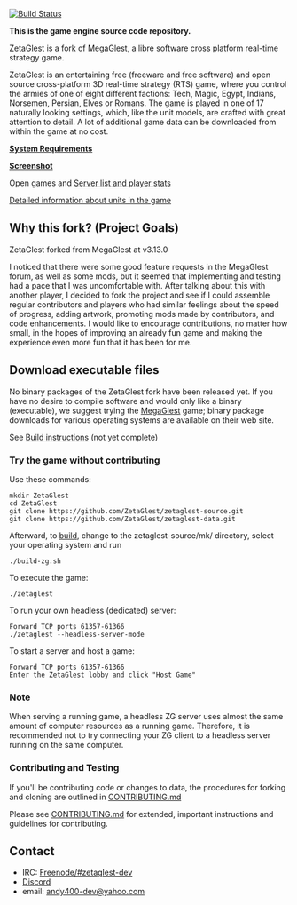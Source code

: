 [![Build Status](https://travis-ci.org/ZetaGlest/zetaglest-source.svg?branch=develop)](https://travis-ci.org/ZetaGlest/zetaglest-source)

**This is the game engine source code repository.**

[ZetaGlest](https://github.com/ZetaGlest) is a fork of [MegaGlest](http://megaglest.org/),
a libre software cross platform real-time strategy game.

ZetaGlest is an entertaining free (freeware and free software) and open
source cross-platform 3D real-time strategy (RTS) game, where you
control the armies of one of eight different factions: Tech, Magic,
Egypt, Indians, Norsemen, Persian, Elves or Romans. The game is played
in one of 17 naturally looking settings, which, like the unit models,
are crafted with great attention to detail. A lot of additional game
data can be downloaded from within the game at no cost.

**[System Requirements](https://github.com/ZetaGlest/zetaglest-source/blob/develop/system_requirements.txt)**

**[Screenshot](https://github.com/ZetaGlest/screenshots)**

Open games and [Server list and player stats](https://zetaglest.dreamhosters.com/)

[Detailed information about units in the game](https://zetaglest.github.io/)

## Why this fork? (Project Goals)

ZetaGlest forked from MegaGlest at v3.13.0

I noticed that there were some good feature requests in the MegaGlest
forum, as well as some mods, but it seemed that implementing and
testing had a pace that I was uncomfortable with. After talking about
this with another player, I decided to fork the project and see if I
could assemble regular contributors and players who had similar
feelings about the speed of progress, adding artwork, promoting mods
made by contributors, and code enhancements. I would like to encourage
contributions, no matter how small, in the hopes of improving an
already fun game and making the experience even more fun that it has
been for me.

## Download executable files

No binary packages of the ZetaGlest fork have been released yet. If you
have no desire to compile software and would only like a binary
(executable), we suggest trying the [MegaGlest](http://megaglest.org/)
game; binary package downloads for various operating systems are
available on their web site.

See [Build instructions](https://github.com/ZetaGlest/zetaglest-source/blob/develop/BUILD.md)
(not yet complete)

### Try the game without contributing

Use these commands:

    mkdir ZetaGlest
    cd ZetaGlest
    git clone https://github.com/ZetaGlest/zetaglest-source.git
    git clone https://github.com/ZetaGlest/zetaglest-data.git

Afterward, to
[build](https://github.com/ZetaGlest/zetaglest-source/blob/develop/BUILD.md),
change to the zetaglest-source/mk/ directory, select your operating system and run

    ./build-zg.sh

To execute the game:

    ./zetaglest

To run your own headless (dedicated) server:

    Forward TCP ports 61357-61366
    ./zetaglest --headless-server-mode

To start a server and host a game:

    Forward TCP ports 61357-61366
    Enter the ZetaGlest lobby and click "Host Game"

### Note

When serving a running game, a headless ZG server uses almost the
same amount of computer resources as a running game. Therefore, it is
recommended not to try connecting your ZG client to a headless server
running on the same computer.

### Contributing and Testing

If you'll be contributing code or changes to data, the procedures for
forking and cloning are outlined in [CONTRIBUTING.md](https://github.com/ZetaGlest/zetaglest-source/blob/develop/CONTRIBUTING.md)

Please see [CONTRIBUTING.md](https://github.com/ZetaGlest/zetaglest-source/blob/develop/CONTRIBUTING.md)
for extended, important instructions and guidelines for contributing.

## Contact

* IRC: [Freenode/#zetaglest-dev](http://webchat.freenode.net?channels=%23zetaglest-dev&uio=d4)
* [Discord](https://discord.gg/WaAaXS7)
* email: andy400-dev@yahoo.com
